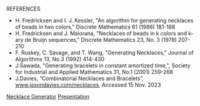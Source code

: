 REFERENCES

- H. Fredricksen and I. J. Kessler, "An algorithm for generating necklaces of beads in two colors," Discrete Mathematics 61 (1986) 181-188
- H. Fredricksen and J. Maiorana, "Necklaces of beads in k colors and k-ary de Bruijn sequences," Discrete Mathematics 23, No. 3 (1978) 207-210
- F. Ruskey, C. Savage, and T. Wang, "Generating Necklaces," Journal of Algorithms 13, No.3 (1992) 414-430
- J.Sawada, "Generating bracelets in constant amortized time,", Society for Industrial and Applied Mathematics 31, No.1 (2001) 259-268
- J.Davies, “Combinatorial Necklaces and Bracelets”, www.jasondavies.com/necklaces, Accessed 15 Nov. 2023

[Necklace Generator](https://f23-cs131-yuen-17240.github.io/DL_Project_Yeunha_Kim/)
[Presentation](https://www.youtube.com/watch?v=zEdcliSFmLo)
